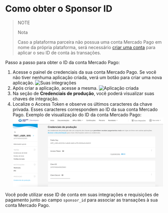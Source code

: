 # Como obter o Sponsor ID

> NOTE
>
> Nota
>
> Caso a plataforma parceira não possua uma conta Mercado Pago em nome da própria plataforma, será necessário [criar uma conta](https://www.mercadopago.com.br/registration-mp?mode=mp) para aplicar o seu ID de conta às transações.

Passo a passo para obter o ID da conta Mercado Pago:

1. Acesse o painel de credenciais da sua conta Mercado Pago. Se você não tiver nenhuma aplicação criada, verá um botão para criar uma nova aplicação.
![Suas integrações](/images/integration-guide-for-partners/parters-guide-1.png)
2. Após criar a aplicação, acesse a mesma.
![Aplicação criada](/images/integration-guide-for-partners/parters-guide-2.png)
3. Na seção de **Credenciais de produção**, você poderá visualizar suas chaves de integração.
4. Localize o Access Token e observe os últimos caracteres da chave privada. Esses caracteres correspondem ao ID da sua conta Mercado Pago.
Exemplo de visualização do ID da conta Mercado Pago:
![ID da conta Mercado Pago](/images/integration-guide-for-partners/parters-guide-3.png)

Você pode utilizar esse ID de conta em suas integrações e requisições de pagamento junto ao campo `sponsor_id` para associar as transações à sua conta Mercado Pago.